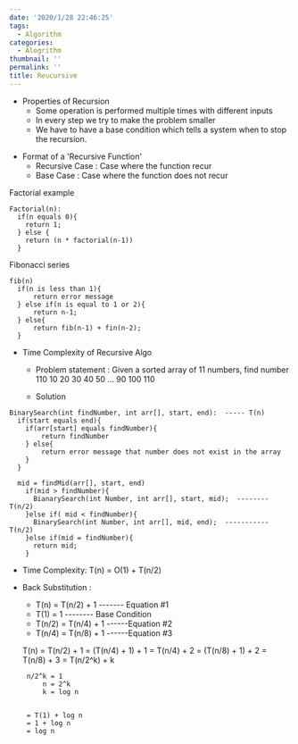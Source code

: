 ```yaml
---
date: '2020/1/28 22:46:25'
tags:
  - Algorithm
categories:
  - Alogrithm
thumbnail: ''
permalink: ''
title: Reucursive
---
```


* Properties of Recursion
  * Some operation is performed multiple times with different inputs
  * In every step we try to make the problem smaller
  * We have to have a base condition which tells a system when to stop the recursion.

<!-- more -->
* Format of a 'Recursive Function'
  * Recursive Case : Case where the function recur
  * Base Case : Case where the function does not recur


Factorial example
```
Factorial(n):
  if(n equals 0){
    return 1;
  } else {
    return (n * factorial(n-1))
  }
```

Fibonacci series
```
fib(n)
  if(n is less than 1){
      return error message
  } else if(n is equal to 1 or 2){
      return n-1;
  } else{
      return fib(n-1) + fin(n-2);
  }
```

* Time Complexity of Recursive Algo

  * Problem statement : Given a sorted array of 11 numbers, find number 110
      10 20 30 40 50 ... 90 100 110

  * Solution

```
BinarySearch(int findNumber, int arr[], start, end):  ----- T(n)
  if(start equals end){
    if(arr[start] equals findNumber){
        return findNumber
    } else{
        return error message that number does not exist in the array
    }
  } 

  mid = findMid(arr[], start, end)  
    if(mid > findNumber){
      BianarySearch(int Number, int arr[], start, mid);  -------- T(n/2)
    }else if( mid < findNumber){
      BinarySearch(int Number, int arr[], mid, end);  ----------- T(n/2)
    }else if(mid = findNumber){
      return mid;
    }
```

* Time Complexity:
T(n) = O(1) + T(n/2)

* Back Substitution : 
    * T(n) = T(n/2) + 1 ------- Equation #1
    * T(1) = 1         -------- Base Condition
    * T(n/2) = T(n/4) + 1 ------Equation #2
    * T(n/4) = T(n/8) + 1 ------Equation #3
  

  T(n) = T(n/2) + 1
       = (T(n/4) + 1) + 1
       =  T(n/4) + 2
       = (T(n/8) + 1) + 2
       = T(n/8) + 3
       = T(n/2^k) + k 


       n/2^k = 1
           n = 2^k
           k = log n


       = T(1) + log n
       = 1 + log n
       = log n


